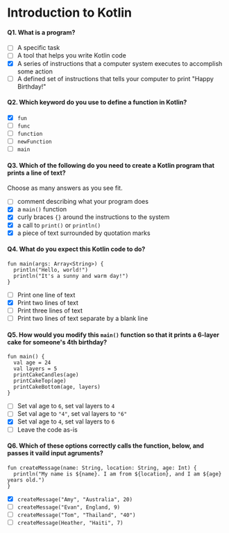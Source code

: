 # Introduction to Kotlin 

#### Q1. What is a program?

- [ ] A specific task
- [ ] A tool that helps you write Kotlin code
- [x] A series of instructions that a computer system executes to accomplish some action
- [ ] A defined set of instructions that tells your computer to print "Happy Birthday!"

#### Q2. Which keyword do you use to define a function in Kotlin?

- [x] `fun`
- [ ] `func`
- [ ] `function`
- [ ] `newFunction`
- [ ] `main`

#### Q3. Which of the following do you need to create a Kotlin program that prints a line of text?
Choose as many answers as you see fit.

- [ ] comment describing what your program does
- [x] a `main()` function
- [x] curly braces `{}` around the instructions to the system
- [x] a call to `print()` or `println()`
- [x] a piece of text surrounded by quotation marks

#### Q4. What do you expect this Kotlin code to do?

```
fun main(args: Array<String>) {
  println("Hello, world!")
  println("It's a sunny and warm day!")
}
```

- [ ] Print one line of text
- [x] Print two lines of text
- [ ] Print three lines of text
- [ ] Print two lines of text separate by a blank line

#### Q5. How would you modify this `main()` function so that it prints a 6-layer cake for someone's 4th birthday?

```
fun main() {
  val age = 24
  val layers = 5
  printCakeCandles(age)
  printCakeTop(age)
  printCakeBottom(age, layers)
}
```

- [ ] Set val age to `6`, set val layers to `4`
- [ ] Set val age to `"4"`, set val layers to `"6"`
- [x] Set val age to `4`, set val layers to `6`
- [ ] Leave the code as-is

#### Q6. Which of these options correctly calls the function, below, and passes it vaild input agruments?

```
fun createMessage(name: String, location: String, age: Int) {
  println("My name is ${name}. I am from ${location}, and I am ${age} years old.")
}
```

- [x] `createMessage("Amy", "Australia", 20)`
- [ ] `createMessage("Evan", England, 9)`
- [ ] `createMessage("Tom", "Thailand", "40")`
- [ ] `createMessage(Heather, "Haiti", 7)`
